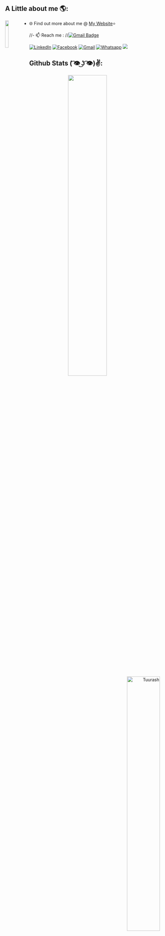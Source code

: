 <link rel="stylesheet" href="https://cdn.jsdelivr.net/gh/devicons/devicon@v2.11.0/devicon.min.css">


## A Little about me 🌎:
<img align='left' src='https://media.giphy.com/media/ZRtME5Wuk8Togu6jui/giphy.gif' width='15%'/>





- 🌐 Find out more about me @ <a href="https://tuurash.github.io/">My Website</a>⭐

//- 📫 Reach me : 
//[![Gmail Badge](https://img.shields.io/badge/-Gmail-ffffff?style=flat-square&logo=Gmail&logoColor=red&//link=mailto:vsasvipul@gmail.com)](mailto:h.mohaimanul@gmail.com)



<p align="right">

  
  

<a href="https://www.linkedin.com/in/mohaimanul-haque-7463b8187/" target="_blank"><img src="https://img.shields.io/badge/LinkedIn-%230077B5.svg?&style=flat-square&logo=linkedin&logoColor=white" alt="LinkedIn"></a>
<a href="https://www.facebook.com/wiz.patrick.7" target="_blank"><img src="https://img.shields.io/badge/Facebook-%231877F2.svg?&style=flat-square&logo=facebook&logoColor=white" alt="Facebook"></a> <a href="mailto:h.mohaimanul@gmail.com" target="_blank"><img src="https://img.shields.io/badge/Gmail-D14836?&style=flat-square&logo=gmail&logoColor=white" alt="Gmail"></a> <a href="https://wa.me/8801773865128?text=HY,Knocking from github"><img src="https://img.shields.io/badge/WhatsApp-25D366?&style=flat-square&logo=Whatsapp&logoColor=white" alt="Whatsapp"></a>
<img src="https://komarev.com/ghpvc/?username=Tuurash&views&color=92cce1&style=flat-square"/> 
</p>






## Github Stats  ( ͡👁️ ͜ʖ ͡👁️)✌:

<p align="right"><img align='left' src='https://media.giphy.com/media/CUHXyh3yXr9kI/giphy.gif' width='50%'/>
</p>
<p align="right"><img src="https://github-readme-stats.vercel.app/api?username=Tuurash&theme=graywhite&show_icons=true&hide_border=true" alt="Tuurash"  width="46%"/>
</p>
